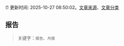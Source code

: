 :alarm_clock: 更新时间: 2025-10-27 08:50:02。[文章来源](/README.md)、[文章分类](/TAGS.md)

## 报告


> 关键字：`报告`、`月报`



